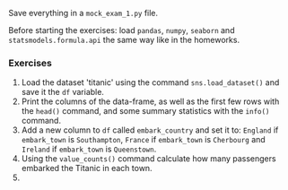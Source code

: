 Save everything in a `mock_exam_1.py` file. 

Before starting the exercises: load `pandas`, `numpy`, `seaborn` and `statsmodels.formula.api` the same way like in the homeworks.

### Exercises 

1. Load the dataset 'titanic' using the command `sns.load_dataset()` and save it the `df` variable.
2. Print the columns of the data-frame, as well as the first few rows with the `head()` command, and some summary statistics with the `info()` command.
3. Add a new column to `df` called `embark_country` and set it to: `England` if `embark_town` is `Southampton`, `France` if `embark_town` is `Cherbourg`
and `Ireland` if `embark_town` is `Queenstown`.
4. Using the `value_counts()` command calculate how many passengers embarked the Titanic in each town.
5. 

